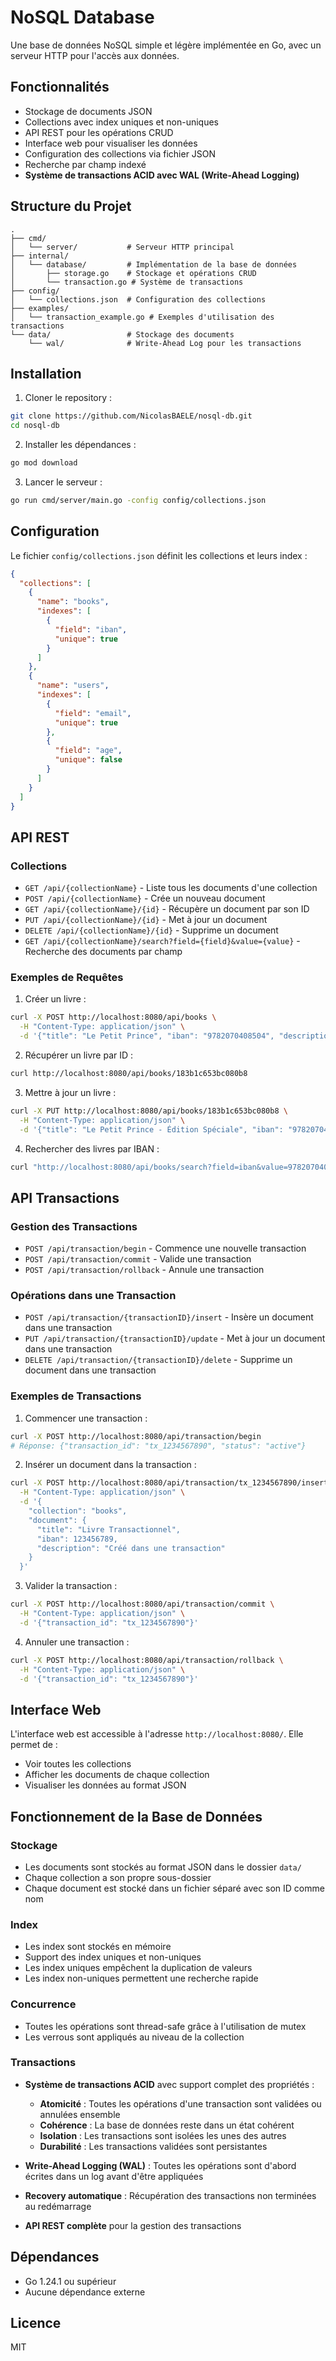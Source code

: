 # NoSQL Database

Une base de données NoSQL simple et légère implémentée en Go, avec un serveur HTTP pour l'accès aux données.

## Fonctionnalités

- Stockage de documents JSON
- Collections avec index uniques et non-uniques
- API REST pour les opérations CRUD
- Interface web pour visualiser les données
- Configuration des collections via fichier JSON
- Recherche par champ indexé
- **Système de transactions ACID avec WAL (Write-Ahead Logging)**

## Structure du Projet

```
.
├── cmd/
│   └── server/           # Serveur HTTP principal
├── internal/
│   └── database/         # Implémentation de la base de données
│       ├── storage.go    # Stockage et opérations CRUD
│       └── transaction.go # Système de transactions
├── config/
│   └── collections.json  # Configuration des collections
├── examples/
│   └── transaction_example.go # Exemples d'utilisation des transactions
└── data/                 # Stockage des documents
    └── wal/              # Write-Ahead Log pour les transactions
```

## Installation

1. Cloner le repository :
```bash
git clone https://github.com/NicolasBAELE/nosql-db.git
cd nosql-db
```

2. Installer les dépendances :
```bash
go mod download
```

3. Lancer le serveur :
```bash
go run cmd/server/main.go -config config/collections.json
```

## Configuration

Le fichier `config/collections.json` définit les collections et leurs index :

```json
{
  "collections": [
    {
      "name": "books",
      "indexes": [
        {
          "field": "iban",
          "unique": true
        }
      ]
    },
    {
      "name": "users",
      "indexes": [
        {
          "field": "email",
          "unique": true
        },
        {
          "field": "age",
          "unique": false
        }
      ]
    }
  ]
}
```

## API REST

### Collections

- `GET /api/{collectionName}` - Liste tous les documents d'une collection
- `POST /api/{collectionName}` - Crée un nouveau document
- `GET /api/{collectionName}/{id}` - Récupère un document par son ID
- `PUT /api/{collectionName}/{id}` - Met à jour un document
- `DELETE /api/{collectionName}/{id}` - Supprime un document
- `GET /api/{collectionName}/search?field={field}&value={value}` - Recherche des documents par champ

### Exemples de Requêtes

1. Créer un livre :
```bash
curl -X POST http://localhost:8080/api/books \
  -H "Content-Type: application/json" \
  -d '{"title": "Le Petit Prince", "iban": "9782070408504", "description": "Un classique de la littérature"}'
```

2. Récupérer un livre par ID :
```bash
curl http://localhost:8080/api/books/183b1c653bc080b8
```

3. Mettre à jour un livre :
```bash
curl -X PUT http://localhost:8080/api/books/183b1c653bc080b8 \
  -H "Content-Type: application/json" \
  -d '{"title": "Le Petit Prince - Édition Spéciale", "iban": "9782070408504"}'
```

4. Rechercher des livres par IBAN :
```bash
curl "http://localhost:8080/api/books/search?field=iban&value=9782070408504"
```

## API Transactions

### Gestion des Transactions

- `POST /api/transaction/begin` - Commence une nouvelle transaction
- `POST /api/transaction/commit` - Valide une transaction
- `POST /api/transaction/rollback` - Annule une transaction

### Opérations dans une Transaction

- `POST /api/transaction/{transactionID}/insert` - Insère un document dans une transaction
- `PUT /api/transaction/{transactionID}/update` - Met à jour un document dans une transaction
- `DELETE /api/transaction/{transactionID}/delete` - Supprime un document dans une transaction

### Exemples de Transactions

1. Commencer une transaction :
```bash
curl -X POST http://localhost:8080/api/transaction/begin
# Réponse: {"transaction_id": "tx_1234567890", "status": "active"}
```

2. Insérer un document dans la transaction :
```bash
curl -X POST http://localhost:8080/api/transaction/tx_1234567890/insert \
  -H "Content-Type: application/json" \
  -d '{
    "collection": "books",
    "document": {
      "title": "Livre Transactionnel",
      "iban": 123456789,
      "description": "Créé dans une transaction"
    }
  }'
```

3. Valider la transaction :
```bash
curl -X POST http://localhost:8080/api/transaction/commit \
  -H "Content-Type: application/json" \
  -d '{"transaction_id": "tx_1234567890"}'
```

4. Annuler une transaction :
```bash
curl -X POST http://localhost:8080/api/transaction/rollback \
  -H "Content-Type: application/json" \
  -d '{"transaction_id": "tx_1234567890"}'
```

## Interface Web

L'interface web est accessible à l'adresse `http://localhost:8080/`. Elle permet de :
- Voir toutes les collections
- Afficher les documents de chaque collection
- Visualiser les données au format JSON

## Fonctionnement de la Base de Données

### Stockage

- Les documents sont stockés au format JSON dans le dossier `data/`
- Chaque collection a son propre sous-dossier
- Chaque document est stocké dans un fichier séparé avec son ID comme nom

### Index

- Les index sont stockés en mémoire
- Support des index uniques et non-uniques
- Les index uniques empêchent la duplication de valeurs
- Les index non-uniques permettent une recherche rapide

### Concurrence

- Toutes les opérations sont thread-safe grâce à l'utilisation de mutex
- Les verrous sont appliqués au niveau de la collection

### Transactions

- **Système de transactions ACID** avec support complet des propriétés :
  - **Atomicité** : Toutes les opérations d'une transaction sont validées ou annulées ensemble
  - **Cohérence** : La base de données reste dans un état cohérent
  - **Isolation** : Les transactions sont isolées les unes des autres
  - **Durabilité** : Les transactions validées sont persistantes

- **Write-Ahead Logging (WAL)** : Toutes les opérations sont d'abord écrites dans un log avant d'être appliquées
- **Recovery automatique** : Récupération des transactions non terminées au redémarrage
- **API REST complète** pour la gestion des transactions

## Dépendances

- Go 1.24.1 ou supérieur
- Aucune dépendance externe

## Licence

MIT 
